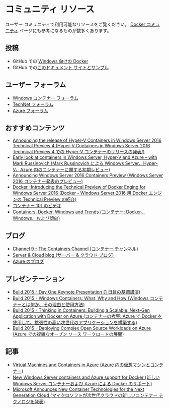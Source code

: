 # コミュニティ リソース

ユーザー コミュニティで利用可能なリソースをご覧ください。 [Docker コミュニティ](https://www.docker.com/community/participate/) ページにも参考になるものが数多くあります。

## 投稿

* GitHub での [Windows 向けの Docker](https://github.com/Microsoft/docker)
* GitHub での[このドキュメント サイトとサンプル](https://github.com/Microsoft/Virtualization-Documentation)

## ユーザー フォーラム

* [Windows コンテナー フォーラム](https://social.msdn.microsoft.com/Forums/en-US/home?forum=windowscontainers)
* [TechNet フォーラム](https://social.technet.microsoft.com/Forums/windowsserver/en-US/home "TechNet フォーラム")
* [Azure フォーラム](http://azure.microsoft.com/en-us/support/forums/)


## おすすめコンテンツ

* [Announcing the release of Hyper-V Containers in Windows Server 2016 Technical Preview 4 (Hyper-V Containers in Windows Server 2016 Technical Preview 4 での Hyper-V コンテナーのリリースの発表/)](http://blogs.technet.com/b/virtualization/archive/2015/11/19/announcing-the-release-of-hyper-v-containers-in-windows-server-2016-technical-preview-4.aspx)
* [Early look at containers in Windows Server, Hyper-V and Azure – with Mark Russinovich (Mark Russinovich による Windows Server、Hyper-V、Azure 内のコンテナーに関する初期レビュー)](https://youtu.be/YoA_MMlGPRc)
* [Announcing Windows Server 2016 Containers Preview (Windows Server 2016 コンテナー発表のプレビュー)](http://weblogs.asp.net/scottgu/announcing-windows-server-2016-containers-preview)
* [Docker -Introducing the Technical Preview of Docker Enging for Windows Server 2016 (Docker - Windows Server 2016 用 Docker エンジンの Technical Preview の紹介)](http://blog.docker.com/2015/08/tp-docker-engine-windows-server-2016/)
* [コンテナー 101 のビデオ](https://channel9.msdn.com/Blogs/containers/Containers-101-with-Microsoft-and-Docker)
* [Containers: Docker, Windows and Trends (コンテナー: Docker、Windows、および傾向)](http://azure.microsoft.com/blog/2015/08/17/containers-docker-windows-and-trends/)


## ブログ

* [Channel 9 - The Containers Channel (コンテナー チャンネル)](https://channel9.msdn.com/Blogs/containers)
* [Server & Cloud blog (サーバー & クラウド ブログ)](http://blogs.technet.com/b/server-cloud/)
* [Azure のブログ](http://azure.microsoft.com/blog/)


## プレゼンテーション

* [Build 2015 - Day One Keynote Presentation (1 日目の基調講演)](http://channel9.msdn.com/Events/Build/2015/KEY01)
* [Build 2015 - Windows Containers: What, Why and How (Windows コンテナーとは何か、その理由と使用方法)](http://channel9.msdn.com/events/Build/2015/2-704)
* [Build 2015 - Thinking in Containers: Building a Scalable, Next-Gen Application with Docker on Azure (コンテナーの考察: Azure で Docker を使用して、拡張性の高い次世代のアプリケーションを構築する)](http://channel9.msdn.com/events/Build/2015/2-683)
* [Build 2015 - Deploying Complex Open Source Workloads on Azure (Azure での複雑なオープン ソース ワークロードの展開)](http://channel9.msdn.com/Events/Build/2015/2-732)

## 記事

* [Virtual Machines and Containers in Azure (Azure 内の仮想マシンとコンテナー)](https://azure.microsoft.com/en-us/documentation/articles/virtual-machines-vms-containers/)
* [New Windows Server containers and Azure support for Docker (新しい Windows Server コンテナーおよび Azure による Docker のサポート)](http://azure.microsoft.com/blog/2014/10/15/new-windows-server-containers-and-azure-support-for-docker/)
* [Microsoft Announces New Container Technologies for the Next Generation Cloud (マイクロソフトが次世代クラウドの新しいコンテナー テクノロジを発表)](http://blogs.technet.com/b/server-cloud/archive/2015/04/08/microsoft-announces-new-container-technologies-for-the-next-generation-cloud.aspx)



